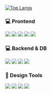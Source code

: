 [![Top Langs](https://github-readme-stats.vercel.app/api/top-langs/?username=Yoodachan&layout=compact&langs_count=5)](https://github.com/Yoodachan)

### :computer: Prontend
<img src="https://img.shields.io/badge/HTML-E34F26?style=flat-square&amp;logo=HTML5&amp;logoColor=white&amp;"/> <img src="https://img.shields.io/badge/CSS-1572B6?style=flat-square&amp;logo=CSS3&amp;logoColor=white&amp;"/> 
<img src="https://img.shields.io/badge/JavaScript-F7DF1E?style=flat-square&amp;logo=JavaScript&amp;logoColor=white&amp;"/> 
<img src="https://img.shields.io/badge/JQuery-0769AD?style=flat-square&amp;logo=JQuery&amp;logoColor=white&amp;"/> 
<img src="https://img.shields.io/badge/React.js-61DAFB?style=flat-square&amp;logo=React&amp;logoColor=white&amp;"/> 

### :computer: Backend & DB
<img src="https://img.shields.io/badge/PHP-777BB4?style=flat-square&amp;logo=php&logoColor=white"/> 
<img src="https://img.shields.io/badge/Firebase-FFCA28?style=flat-square&logo=firebase&logoColor=black"/>
<img src="https://img.shields.io/badge/MySQL-4479A1?style=flat-square&logo=MySQL&logoColor=white"/>
<img src="https://img.shields.io/badge/MongoDB-47A248?style=flat-square&logo=MongoDB&logoColor=white"/>



### :art: Design Tools
<img src="https://img.shields.io/badge/PhotoShop-31A8FF?style=flat-square&amp;logo=Adobe 
Photoshop&amp;logoColor=white&amp;"/>
<img src="https://img.shields.io/badge/Illustrator-FF9A00?style=flat-square&amp;logo=Adobe Illustrator&amp;logoColor=white&amp;"/> 
<img src="https://img.shields.io/badge/XD-FF61F6?style=flat-square&amp;logo=Adobe XD&amp;logoColor=white&amp;"/> 
<img src="https://img.shields.io/badge/Figma-F24E1E?style=flat-square&amp;logo=Figma&amp;logoColor=white&amp;"/>

